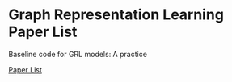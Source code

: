 # Graph Representation Learning Paper List
Baseline code for GRL models: A practice

[Paper List]([https://www.google.com](https://www.notion.so/osfa19730/Graph-Representation-Learning-Paper-List-Updated-20240304-68211baf1ed54547b4e02fb5a9def2d5?pvs=11))
